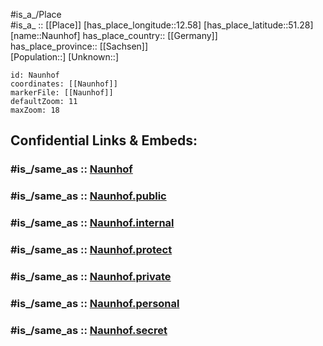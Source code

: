 ﻿---
confidential: public
isDeleted: false
location:
- 51.28
- 12.58
mapmarker: city
mapzoom:
- 7
- 12
SpocWebEntityId: 32755
tags:
- geo/City
type: City
---

#is_a_/Place  
#is_a_ :: [[Place]] 
[has_place_longitude::12.58] 
[has_place_latitude::51.28] 
[name::Naunhof] 
has_place_country:: [[Germany]]  
has_place_province:: [[Sachsen]]  
[Population::] 
[Unknown::] 


```leaflet
id: Naunhof
coordinates: [[Naunhof]] 
markerFile: [[Naunhof]] 
defaultZoom: 11 
maxZoom: 18
```


## Confidential Links & Embeds: 

### #is_/same_as :: [Naunhof](/_Standards/Earth/Continent/Europe/Europe~Central/Germany/Germany~East/Sachsen/counties~Sachsen/Leipzig/cities~Leipzig/Naunhof.md) 

### #is_/same_as :: [Naunhof.public](/_public/Earth/Continent/Europe/Europe~Central/Germany/Germany~East/Sachsen/counties~Sachsen/Leipzig/cities~Leipzig/Naunhof.public.md) 

### #is_/same_as :: [Naunhof.internal](/_internal/Earth/Continent/Europe/Europe~Central/Germany/Germany~East/Sachsen/counties~Sachsen/Leipzig/cities~Leipzig/Naunhof.internal.md) 

### #is_/same_as :: [Naunhof.protect](/_protect/Earth/Continent/Europe/Europe~Central/Germany/Germany~East/Sachsen/counties~Sachsen/Leipzig/cities~Leipzig/Naunhof.protect.md) 

### #is_/same_as :: [Naunhof.private](/_private/Earth/Continent/Europe/Europe~Central/Germany/Germany~East/Sachsen/counties~Sachsen/Leipzig/cities~Leipzig/Naunhof.private.md) 

### #is_/same_as :: [Naunhof.personal](/_personal/Earth/Continent/Europe/Europe~Central/Germany/Germany~East/Sachsen/counties~Sachsen/Leipzig/cities~Leipzig/Naunhof.personal.md) 

### #is_/same_as :: [Naunhof.secret](/_secret/Earth/Continent/Europe/Europe~Central/Germany/Germany~East/Sachsen/counties~Sachsen/Leipzig/cities~Leipzig/Naunhof.secret.md)

